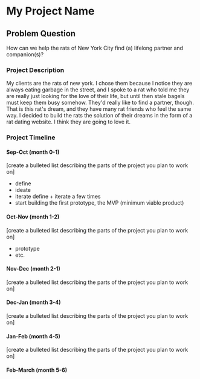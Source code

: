 # My Project Name

## Problem Question
How can we help the rats of New York City find (a) lifelong partner and companion(s)?

### Project Description
My clients are the rats of new york. I chose them because I notice they are always eating garbage in the street, and I spoke to a rat who told me they are really just looking for the love of their life, but until then stale bagels must keep them busy somehow. They'd really like to find a partner, though. That is this rat's dream, and they have many rat friends who feel the same way. I decided to build the rats the solution of their dreams in the form of a rat dating website. I think they are going to love it.

### Project Timeline

#### Sep-Oct    (month 0-1)
[create a bulleted list describing the parts of the project you plan to work on]
* define
* ideate
* iterate define + iterate a few times
* start building the first prototype, the MVP (minimum viable product)

#### Oct-Nov    (month 1-2)
[create a bulleted list describing the parts of the project you plan to work on]
* prototype
* etc.

#### Nov-Dec    (month 2-1)
[create a bulleted list describing the parts of the project you plan to work on]

#### Dec-Jan    (month 3-4)
[create a bulleted list describing the parts of the project you plan to work on]

#### Jan-Feb    (month 4-5)
[create a bulleted list describing the parts of the project you plan to work on]

#### Feb-March  (month 5-6)



